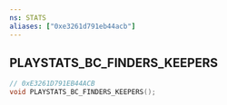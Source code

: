```yaml
---
ns: STATS
aliases: ["0xe3261d791eb44acb"]
---
```

## PLAYSTATS_BC_FINDERS_KEEPERS

```c
// 0xE3261D791EB44ACB
void PLAYSTATS_BC_FINDERS_KEEPERS();
```
